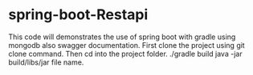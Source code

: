 # spring-boot-Restapi
This code will demonstrates the use of spring boot with gradle using mongodb also swagger documentation.
First clone the project using git clone command.
Then cd into the project folder.
./gradle build
java -jar build/libs/jar file name.
